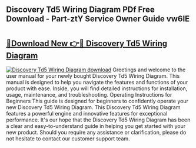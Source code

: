 ## Discovery Td5 Wiring Diagram PDf Free Download - Part-ztY Service Owner Guide vw6IE

# <h2><a href="http://dfnx98.blite.top/?on=Discovery+Td5+Wiring+Diagram">🔗Download New 👉🔴 Discovery Td5 Wiring Diagram</a></h2>

[![Discovery Td5 Wiring Diagram download](https://i.imgur.com/lujVjoI.png)](http://dfnx98.blite.top/?on=Discovery+Td5+Wiring+Diagram)
Greetings and welcome to the user manual for your newly bought Discovery Td5 Wiring Diagram. This manual is designed to help you navigate the features and functions of your product with ease. Inside, you will find detailed instructions for installation, usage, maintenance, and troubleshooting. Operating Instructions for Beginners This guide is designed for beginners to confidently operate your new Discovery Td5 Wiring Diagram. This Discovery Td5 Wiring Diagram features a powerful engine and innovative features for exceptional performance. It's our hope that the Discovery Td5 Wiring Diagram has been a clear and easy-to-understand guide in helping you get started with your new product. Should you require any assistance or clarification, please do not hesitate to contact our customer support team.
